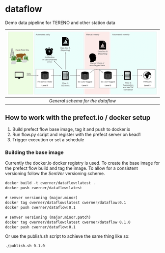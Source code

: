 # dataflow
Demo data pipeline for TERENO and other station data

| ![dataflow](assets/dataflow.png) | 
|:--:| 
| *General schema for the dataflow* |

## How to work with the prefect.io / docker setup

1. Build prefect flow base image, tag it and push to docker.io
2. Run flow.py script and register with the prefect server on kead1
3. Trigger execution or set a schedule

### Building the base image

Currently the docker.io docker registry is used. To create the base image for the prefect flow build and tag the image. To allow for a consistent versioning follow the *SemVer* versioning scheme.

```
docker build -t cwerner/dataflow:latest .
docker push cwerner/dataflow:latest

# semver versioning (major.minor)
docker tag cwerner/dataflow:latest cwerner/dataflow:0.1
docker push cwerner/dataflow:0.1

# semver versioning (major.minor.patch)
docker tag cwerner/dataflow:latest cwerner/dataflow 0.1.0
docker push cwerner/dataflow:0.1
```

Or use the publish.sh script to achieve the same thing like so:
```
./publish.sh 0.1.0
```
